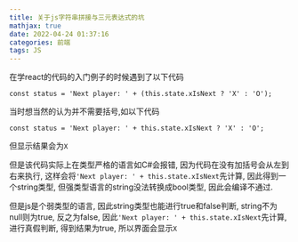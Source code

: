 ```yaml
---
title: 关于js字符串拼接与三元表达式的坑
mathjax: true
date: 2022-04-24 01:37:16
categories: 前端
tags: JS
---
```


在学react的代码的入门例子的时候遇到了以下代码
```
const status = 'Next player: ' + (this.state.xIsNext ? 'X' : 'O');
```

当时想当然的认为并不需要括号,如以下代码

```
const status = 'Next player: ' + this.state.xIsNext ? 'X' : 'O';
```

但显示结果会为`X`

但是该代码实际上在类型严格的语言如C#会报错, 因为代码在没有加括号会从左到右来执行, 这样会将`'Next player: ' + this.state.xIsNext`先计算, 因此得到一个string类型, 但强类型语言的string没法转换成bool类型, 因此会编译不通过.

但是js是个弱类型的语言, 因此string类型也能进行true和false判断, string不为null则为true, 反之为false, 因此`'Next player: ' + this.state.xIsNext`先计算, 进行真假判断, 得到结果为true, 所以界面会显示`X`